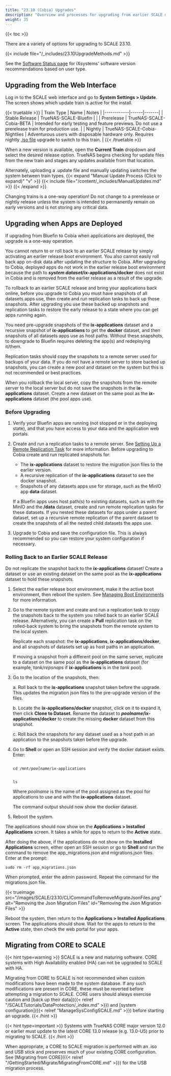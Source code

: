 ```yaml
---
title: "23.10 (Cobia) Upgrades"
description: "Overview and processes for upgrading from earlier SCALE major versions and from 23.10 to newer major versions."
weight: 35
---
```


{{< toc >}}

There are a variety of options for upgrading to SCALE 23.10.

{{< include file="/_includes/23.10UpgradeMethods.md" >}}

See the [Software Status page](https://www.truenas.com/software-status/) for iXsystems' software version recommendations based on user type.

## Upgrading from the Web Interface

Log in to the SCALE web interface and go to **System Settings > Update**.
The screen shows which update train is active for the install.

{{< truetable >}}
| Train Type | Name | Notes | 
|------------|------|-------|
| Stable Release | TrueNAS-SCALE-Bluefin | |
| Prerelease | TrueNAS-SCALE-Cobia-BETA | Intended for early testing and feature previews. Do not use a prerelease train for production use. |
| Nightly | TrueNAS-SCALE-Cobia-Nightlies | Adventurous users with disposable hardware only. Requires nightly [.iso file](https://download.truenas.com/truenas-scale-cobia-nightly/) upgrade to switch to this train. |
{{< /truetable >}}

When a new version is available, open the **Current Train** dropdown and select the desired release option.
TrueNAS begins checking for update files from the new train and stages any updates available from that location.

Alternately, uploading a <file>.update</file> file and manually updating switches the system between train types.
{{< expand "Manual Update Process (Click to expand)" "v" >}}
{{< include file="/content/_includes/ManualUpdates.md" >}}
{{< /expand >}}

Changing trains is a one-way operation!
Do not change to a prerelease or nightly release unless the system is intended to permanently remain on early versions and is not storing any critical data.

## Upgrading when Apps are Deployed
If upgrading from Bluefin to Cobia when applications are deployed, the upgrade is a one-way operation.

You cannot return to or roll back to an earlier SCALE release by simply activating an earlier release boot environment.
You also cannot easily roll back app on-disk data after updating the structure to Cobia. 
After upgrading to Cobia, deployed apps do not work in the earlier release boot environment because the path to ***system dataset*/ix-applications/docker** does not exist in Cobia and is removed from the earlier release as a result of the upgrade. 

To rollback to an earlier SCALE release and bring your applications back online, before you upgrade to Cobia you must have snapshots of all datasets apps use, then create and run replication tasks to back up those snapshots. 
After upgrading you use these backed up snapshots and replication tasks to restore the early release to a state where you can get apps running again. 

You need pre-upgrade snapshots of the **ix-applications** dataset and a recursive snapshot of **ix-applications** to get the **docker** dataset, and then snapshots of all datasets apps use as host paths.
Without these snapshots, to downgrade to Bluefin requires deleting the app(s) and redeploying it/them. 

Replication tasks should copy the snapshots to a remote server used for backups of your data. 
If you do not have a remote server to store backed up snapshots, you can create a new pool and dataset on the system but this is not recommended or best practices.

When you rollback the local server, copy the snapshots from the remote server to the local server but do not save the snapshots in the **ix-applications** dataset. Create a new dataset on the same pool as the **ix-applications** dataset (the pool apps use).

### Before Upgrading

1. Verify your Bluefin apps are running (not stopped or in the deploying state), and that you have access to your data and the application web portals. 

2. Create and run a replication tasks to a remote server. 
   See [Setting Up a Remote Replication Task](https://www.truenas.com/docs/scale/scaletutorials/dataprotection/replication/remotereplicationscale/) for more information. 
   Before upgrading to Cobia create and run replicated snapshots for:

   * The **ix-applications** dataset to restore the migration json files to the earlier version.
   * A recursive replication of the **ix-applications** dataset to see the docker snapshot.
   * Snapshots of any datasets apps use for storage, such as the MinIO app **data** dataset.

   If a Bluefin apps uses host path(s) to existing datasets, such as with the MinIO and the **/data** dataset, create and run remote replication tasks for these datasets. 
   If you nested these datasets for apps under a parent dataset, set up a recursive remote replication of the parent dataset to create the snapshots of all the nested child datasets the apps use.

3. Upgrade to Cobia and save the configuration file. This is always recommended so you can restore your system configuration if necessary.

### Rolling Back to an Earlier SCALE Release
Do not replicate the snapshot back to the **ix-applications** dataset! 
Create a dataset or use an existing dataset on the same pool as the **ix-applications** dataset to hold these snapshots. 

1. Select the earlier release boot environment, make it the active boot environment, then reboot the system. 
   See [Managing Boot Environments](https://www.truenas.com/docs/scale/scaletutorials/systemsettings/managebootenvironscale/) for more information.

2. Go to the remote system and create and run a replication task to copy the snapshots back to the system you rolled back to an earlier SCALE release. 
   Alternatively, you can create a **Pull** replication task on the rolled-back system to bring the snapshots from the remote system to the local system. 

   Replicate each snapshot: the **ix-applications**, **ix-applications/docker**, and all snapshots of datasets set up as host paths in an application.
   
   If moving a snapshot from a different pool on the same server, replicate to a dataset on the same pool as the **ix-applications** dataset (for example, *tank/repsnaps* if **ix-applications** is in the *tank* pool). 
 
3. Go to the location of the snapshots, then:
   
   a. Roll back to the **ix-applications** snapshot taken before the upgrade. This updates the migration json files to the pre-upgrade version of the files.

   b. Locate the **ix-applications/docker** snapshot, click on it to expand it, then click **Clone to Dataset**. 
      Rename the dataset to ***poolname*/ix-applications/docker** to create the missing **docker** dataset from this snapshot.

   c. Roll back the snapshots for any dataset used as a host path in an application to the snapshots taken before the upgrade.

4. Go to **Shell** or open an SSH session and verify the docker dataset exists. Enter:

   <code>
   cd /mnt/<i>poolname</i>/ix-applications

   ls
   </code>

   Where *poolname* is the name of the pool assigned as the pool for applications to use and with the **ix-applications** dataset.

   The command output should now show the docker dataset.

5. Reboot the system.

The applications should now show on the **Applications > Installed Applications** screen. It takes a while for apps to return to the **Active** state.

After doing the above, if the applications do not show on the **Installed Applications** screen, either open an SSH session or go to **Shell** and run the command to remove the app_migrations.json and migrations.json files. Enter at the prompt:

`sudo rm -rf app_migrations.json`

When prompted, enter the admin password. 
Repeat the command for the migrations.json file.

{{< trueimage src="/images/SCALE/23.10/CLICommandToRemoveMigrateJsonFiles.png" alt="Removing the Json Migration Files" id="Removing the Json Migration Files" >}}

Reboot the system, then return to the **Applications > Installed Applications** screen. The applications should show. 
Wait for the apps to return to the **Active** state, then check the web portal for your apps.

## Migrating from CORE to SCALE

{{< hint type=warning >}}
SCALE is a new and maturing software.
CORE systems with High Availability enabled (HA) can not be upgraded to SCALE with HA.

Migrating from CORE to SCALE is not recommended when custom modifications have been made to the system database.
If any such modifications are present in CORE, these must be reverted before attempting a migration to SCALE.
CORE users should always exercise caution and [back up their data]({{< relref "/SCALETutorials/DataProtection/_index.md" >}}) and [system configuration]({{< relref "ManageSysConfigSCALE.md" >}}) before starting an upgrade.
{{< /hint >}}

{{< hint type=important >}}
Systems with TrueNAS CORE major version 12.0 or earlier must update to the latest CORE 13.0 release (e.g. 13.0-U5) prior to migrating to SCALE.
{{< /hint >}}

When appropriate, a CORE to SCALE migration is performed with an <file>.iso</file> and USB stick and preserves much of your existing CORE configuration.
See [Migrating from CORE]({{< relref "/GettingStarted/Migrate/MigratingFromCORE.md" >}}) for the USB migration process.
